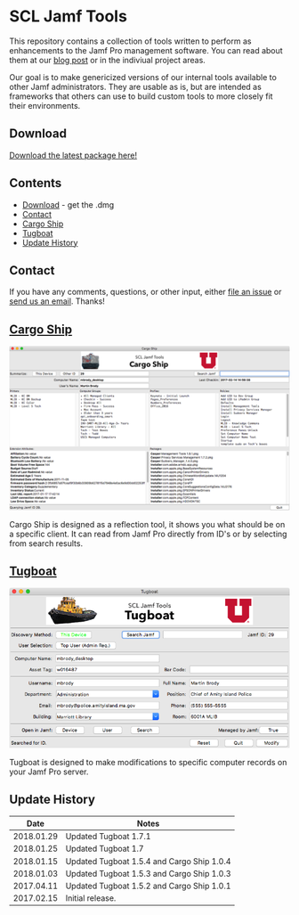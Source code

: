 # SCL Jamf Tools

This repository contains a collection of tools written to perform as enhancements to the Jamf Pro management software. You can read about them at our [blog post](https://apple.lib.utah.edu/introducing-scl-jamf-tools/) or in the indiviual project areas.

Our goal is to make genericized versions of our internal tools available to other Jamf administrators. They are usable as is, but are intended as frameworks that others can use to build custom tools to more closely fit their environments.

## Download

[Download the latest package here!](../../releases/)

## Contents

- [Download](#download) - get the .dmg
- [Contact](#contact)
- [Cargo Ship](#cargoship)
- [Tugboat](#tugboat)
- [Update History](#update-history)

## Contact

If you have any comments, questions, or other input, either [file an issue](../../issues) or [send us an email](mailto:mlib-its-mac-github@lists.utah.edu). Thanks!



## [Cargo Ship](cargo_ship/README.md)

![](imgs/cargoship_final.png)

Cargo Ship is designed as a reflection tool, it shows you what should be on a specific client. It can read from Jamf Pro directly from ID's or by selecting from search results.



## [Tugboat](tugboat/README.md)

![](imgs/tugboat_final.png)

Tugboat is designed to make modifications to specific computer records on your Jamf Pro server.



## Update History

| Date       | Notes                                    |
| ---------- | ---------------------------------------- |
| 2018.01.29 | Updated Tugboat 1.7.1                    |
| 2018.01.25 | Updated Tugboat 1.7                      |
| 2018.01.15 | Updated Tugboat 1.5.4 and Cargo Ship 1.0.4 |
| 2018.01.03 | Updated Tugboat 1.5.3 and Cargo Ship 1.0.3 |
| 2017.04.11 | Updated Tugboat 1.5.2 and Cargo Ship 1.0.1 |
| 2017.02.15 | Initial release.                         |
